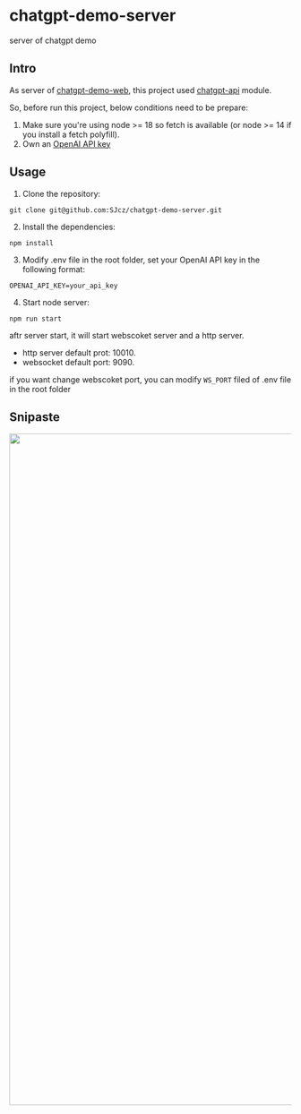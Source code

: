 # chatgpt-demo-server
server of chatgpt demo

## Intro
As server of [chatgpt-demo-web](https://github.com/SJcz/chatgpt-demo-web), this project used [chatgpt-api](https://github.com/transitive-bullshit/chatgpt-api) module.

So, before run this project, below conditions need to be prepare:
1. Make sure you're using node >= 18 so fetch is available (or node >= 14 if you install a fetch polyfill).
2. Own an [OpenAI API key](https://platform.openai.com/overview)
 

## Usage
1. Clone the repository:  
```
git clone git@github.com:SJcz/chatgpt-demo-server.git
```

2. Install the dependencies:  
```
npm install
```

3. Modify .env file in the root folder, set your OpenAI API key in the following format:  
```
OPENAI_API_KEY=your_api_key
```

4. Start node server:  
```
npm run start
```

aftr server start, it will start webscoket server and a http server. 
* http server default prot: 10010. 
* websocket default port: 9090. 

if you want change webscoket port, you can modify `WS_PORT` filed of .env file in the root folder


## Snipaste
<image src="/snipaste/Snipaste_chat.png" width="1200"/>

